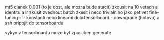 mt5 clanek 0.001 (to je dost, ale mozna bude stacit)
zkousit na 10 vetach a identitu a lr
zkusit zvednout batch
zkusit i neco trivialniho jako pet vet
fine-tuning - lr konstanti nebo linearni dolu
tensorboard - downgrade (hotovo) a ssh pripojit do tensorboardu

vykyv v tensorboardu muze byt zpusoben generate